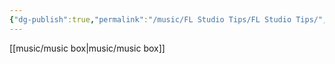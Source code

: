 ```yaml
---
{"dg-publish":true,"permalink":"/music/FL Studio Tips/FL Studio Tips/","noteIcon":""}
---
```


[[music/music box\|music/music box]]